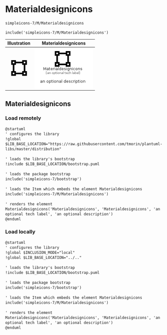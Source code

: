 # Materialdesignicons


```text
simpleicons-7/M/Materialdesignicons
```

```text
include('simpleicons-7/M/Materialdesignicons')
```



| Illustration | Materialdesignicons |
| :---: | :---: |
| ![illustration for Illustration](../../simpleicons-7/M/Materialdesignicons.png) | ![illustration for Materialdesignicons](../../simpleicons-7/M/Materialdesignicons.Local.png) |




## Materialdesignicons

### Load remotely
```plantuml
@startuml
' configures the library
!global $LIB_BASE_LOCATION="https://raw.githubusercontent.com/tmorin/plantuml-libs/master/distribution"

' loads the library's bootstrap
!include $LIB_BASE_LOCATION/bootstrap.puml

' loads the package bootstrap
include('simpleicons-7/bootstrap')

' loads the Item which embeds the element Materialdesignicons
include('simpleicons-7/M/Materialdesignicons')

' renders the element
Materialdesignicons('Materialdesignicons', 'Materialdesignicons', 'an optional tech label', 'an optional description')
@enduml
```

### Load locally
```plantuml
@startuml
' configures the library
!global $INCLUSION_MODE="local"
!global $LIB_BASE_LOCATION="../.."

' loads the library's bootstrap
!include $LIB_BASE_LOCATION/bootstrap.puml

' loads the package bootstrap
include('simpleicons-7/bootstrap')

' loads the Item which embeds the element Materialdesignicons
include('simpleicons-7/M/Materialdesignicons')

' renders the element
Materialdesignicons('Materialdesignicons', 'Materialdesignicons', 'an optional tech label', 'an optional description')
@enduml
```

